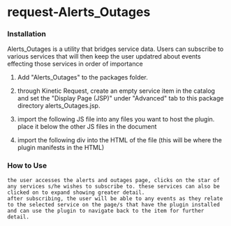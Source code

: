 request-Alerts_Outages
======================

<h3>Installation</h3>


Alerts_Outages is a utility that bridges service data. Users can subscribe to various services that will then keep the user updatred about events effecting those services in order of importance 


1. Add "Alerts_Outages" to the packages folder.


2. through Kinetic Request, create an empty service item in the catalog and set the "Display Page (JSP)" under "Advanced" tab to this package directory alerts_Outages.jsp.
	

3. import the following JS file into any files you want to host the plugin. place it below the other JS files in the document

	<script type="text/javascript" src="<%=bundle.bundlePath()%>packages/Alerts_Outages/assets/js/alertsQuery.js"></script>


4. import the following div into the HTML of the file (this will be where the plugin manifests in the HTML)

	<div id="alertsQuery"></div>


<h3>How to Use</h3>


	the user accesses the alerts and outages page, clicks on the star of any services s/he wishes to subscribe to. these services can also be clicked on to expand showing greater detail.
	after subscribing, the user will be able to any events as they relate to the selected service on the page/s that have the plugin installed and can use the plugin to navigate back to the item for further detail.

